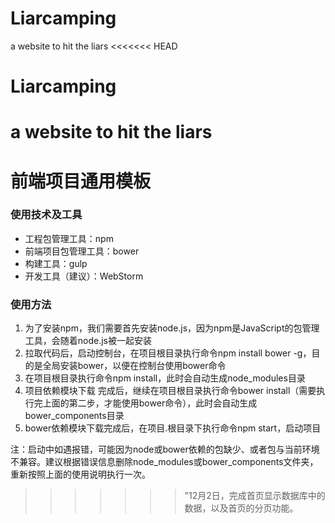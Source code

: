 # Liarcamping
a website to hit the liars
<<<<<<< HEAD
# Liarcamping
a website to hit the liars
=======
# 前端项目通用模板

### 使用技术及工具

* 工程包管理工具：npm
* 前端项目包管理工具：bower
* 构建工具：gulp
* 开发工具（建议）：WebStorm

### 使用方法

1. 为了安装npm，我们需要首先安装node.js，因为npm是JavaScript的包管理工具，会随着node.js被一起安装
2. 拉取代码后，启动控制台，在项目根目录执行命令npm install bower -g，目的是全局安装bower，以便在控制台使用bower命令
3. 在项目根目录执行命令npm install，此时会自动生成node_modules目录
4. 项目依赖模块下载 完成后，继续在项目根目录执行命令bower install（需要执行完上面的第二步，才能使用bower命令），此时会自动生成bower_components目录
5. bower依赖模块下载完成后，在项目.根目录下执行命令npm start，启动项目

注：启动中如遇报错，可能因为node或bower依赖的包缺少、或者包与当前环境不兼容。建议根据错误信息删除node_modules或bower_components文件夹，重新按照上面的使用说明执行一次。

>>>>>>> "12月2日，完成首页显示数据库中的数据，以及首页的分页功能。

